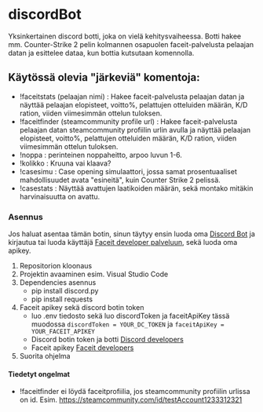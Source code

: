 # discordBot
Yksinkertainen discord botti, joka on vielä kehitysvaiheessa. Botti hakee mm. Counter-Strike 2 pelin kolmannen osapuolen faceit-palvelusta pelaajan datan ja esittelee dataa, kun bottia kutsutaan komennolla.
## Käytössä olevia "järkeviä" komentoja:
*   !faceitstats (pelaajan nimi) : Hakee faceit-palvelusta pelaajan datan ja näyttää pelaajan elopisteet, voitto%, pelattujen otteluiden määrän, K/D ration, viiden viimesimmän ottelun tuloksen.
*   !faceitfinder (steamcommunity profile url) : Hakee faceit-palvelusta pelaajan datan steamcommunity profiilin urlin avulla ja näyttää pelaajan elopisteet, voitto%, pelattujen otteluiden määrän, K/D ration, viiden viimesimmän ottelun tuloksen.
*   !noppa : perinteinen noppaheitto, arpoo luvun 1-6.
*   !kolikko : Kruuna vai klaava?
*   !casesimu : Case opening simulaattori, jossa samat prosentuaaliset mahdollisuudet avata "esineitä", kuin Counter Strike 2 pelissä.
*   !casestats : Näyttää avattujen laatikoiden määrän, sekä montako mitäkin harvinaisuutta on avattu.
### Asennus
Jos haluat asentaa tämän botin, sinun täytyy ensin luoda oma [Discord Bot](https://discord.com/developers/applications) ja kirjautua tai luoda käyttäjä [Faceit developer palveluun](https://developers.faceit.com/), sekä luoda oma apikey. 

1. Repositorion kloonaus
2. Projektin avaaminen esim. Visual Studio Code
3. Dependencies asennus
   - pip install discord.py
   - pip install requests
4. Faceit apikey sekä discord botin token
   - luo .env tiedosto sekä luo discordToken ja faceitApiKey tässä muodossa `discordToken = YOUR_DC_TOKEN` ja `faceitApiKey = YOUR_FACEIT_APIKEY`
   - Discord botin token ja botti [Discord developers](https://discord.com/developers/applications)
   - Faceit apikey [Faceit developers](https://developers.faceit.com/)
5. Suorita ohjelma
#### Tiedetyt ongelmat
*   !faceitfinder ei löydä faceitprofiilia, jos steamcommunity profiilin urlissa on id. Esim. https://steamcommunity.com/id/testAccount1233312321
